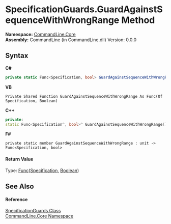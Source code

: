 # SpecificationGuards.GuardAgainstSequenceWithWrongRange Method 
 

**Namespace:**&nbsp;<a href="N_CommandLine_Core">CommandLine.Core</a><br />**Assembly:**&nbsp;CommandLine (in CommandLine.dll) Version: 0.0.0

## Syntax

**C#**<br />
``` C#
private static Func<Specification, bool> GuardAgainstSequenceWithWrongRange()
```

**VB**<br />
``` VB
Private Shared Function GuardAgainstSequenceWithWrongRange As Func(Of Specification, Boolean)
```

**C++**<br />
``` C++
private:
static Func<Specification^, bool>^ GuardAgainstSequenceWithWrongRange()
```

**F#**<br />
``` F#
private static member GuardAgainstSequenceWithWrongRange : unit -> Func<Specification, bool> 

```


#### Return Value
Type: <a href="https://docs.microsoft.com/dotnet/api/system.func-2" target="_blank">Func</a>(<a href="T_CommandLine_Core_Specification">Specification</a>, <a href="https://docs.microsoft.com/dotnet/api/system.boolean" target="_blank">Boolean</a>)

## See Also


#### Reference
<a href="T_CommandLine_Core_SpecificationGuards">SpecificationGuards Class</a><br /><a href="N_CommandLine_Core">CommandLine.Core Namespace</a><br />